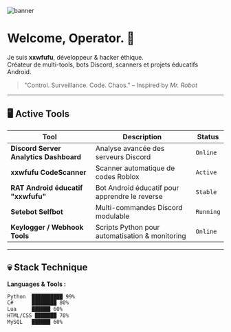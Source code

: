 ![banner](https://media.giphy.com/media/3o7aD2saalBwwftBIY/giphy.gif)

# Welcome, Operator. 🖤

Je suis **xxwfufu**, développeur & hacker éthique.  
Créateur de multi-tools, bots Discord, scanners et projets éducatifs Android.  

> "Control. Surveillance. Code. Chaos." – Inspired by *Mr. Robot*

---

## 🖥️ Active Tools

| Tool | Description | Status |
|------|-------------|--------|
| **Discord Server Analytics Dashboard** | Analyse avancée des serveurs Discord | `Online` |
| **xxwfufu CodeScanner** | Scanner automatique de codes Roblox | `Active` |
| **RAT Android éducatif "xxwfufu"** | Bot Android éducatif pour apprendre le reverse | `Stable` |
| **Setebot Selfbot** | Multi-commandes Discord modulable | `Running` |
| **Keylogger / Webhook Tools** | Scripts Python pour automatisation & monitoring | `Online` |

---

## 💀 Stack Technique

**Languages & Tools :**  

```bash
Python  ██████████ 99%
C#      ████████ 80%
Lua     ██████ 60%
HTML/CSS ███████ 70%
MySQL   ██████ 60%
